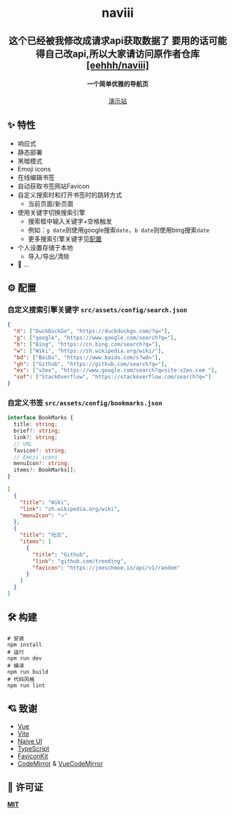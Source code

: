 <h1 align="center">naviii</h1>

<h2 align="center">这个已经被我修改成请求api获取数据了 要用的话可能得自己改api,所以大家请访问原作者仓库<a href="https://github.com/eehhh/naviii">[eehhh/naviii]</a></h2>
<h4 align="center">一个简单优雅的导航页</h4>

<p align="center">
  <a href="https://start.uue.me">演示站</a>
</p>

## :sparkles: 特性
- 响应式
- 静态部署
- 黑暗模式
- Emoji icons
- 在线编辑书签
- 自动获取书签网站Favicon
- 自定义搜索时和打开书签时的跳转方式
    - 当前页面/新页面
- 使用关键字切换搜索引擎
    - 搜索框中输入关键字+空格触发
    - 例如：`g date`则使用google搜索`date`，`b date`则使用bing搜索`date`
    - 更多搜索引擎关键字见[配置](#gear-配置)
- 个人设置存储于本地
    - 导入/导出/清除
- 💭 ...

## :gear: 配置
### 自定义搜索引擎关键字 `src/assets/config/search.json`
```json
{
  "d": ["DuckDuckGo", "https://duckduckgo.com/?q="],
  "g": ["google", "https://www.google.com/search?q="],
  "b": ["Bing", "https://cn.bing.com/search?q="],
  "w": ["Wiki", "https://zh.wikipedia.org/wiki/"],
  "bd": ["BaiDu", "https://www.baidu.com/s?wd="],
  "gh": ["Github", "https://github.com/search?q="],
  "ex": ["v2ex", "https://www.google.com/search?q=site:v2ex.com "],
  "sof": ["StackOverflow", "https://stackoverflow.com/search?q="]
}
```
### 自定义书签 `src/assets/config/bookmarks.json`
```typescript
interface BookMarks {
  title: string;
  brief?: string;
  link?: string;
  // URL
  favicon?: string;
  // Emoji icons
  menuIcon?: string;
  items?: BookMarks[];
}
```
```json
[
  {
    "title": "Wiki",
    "link": "zh.wikipedia.org/wiki",
    "menuIcon": "⭐"
  },
  {
    "title": "社区",
    "items": [
      {
        "title": "Github",
        "link": "github.com/trending",
        "favicon": "https://joeschmoe.io/api/v1/random"
      }
    ]
  }
]
```

## :hammer_and_wrench: 构建
```shell
# 安装
npm install
# 运行
npm run dev
# 编译
npm run build
# 代码风格
npm run lint
```

## :cupid: 致谢
- [Vue](https://vuejs.org)
- [Vite](https://vitejs.dev)
- [Naive UI](https://naiveui.com)
- [TypeScript](https://typescriptlang.org)
- [FaviconKit](https://faviconkit.com)
- [CodeMirror](https://codemirror.net) & [VueCodeMirror](https://github.surmon.me/vue-codemirror)

## :scroll: 许可证
**[MIT](https://opensource.org/licenses/MIT)**
